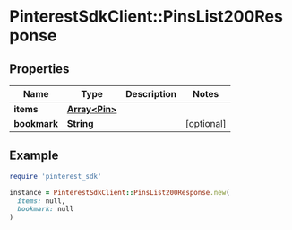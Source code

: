# PinterestSdkClient::PinsList200Response

## Properties

| Name | Type | Description | Notes |
| ---- | ---- | ----------- | ----- |
| **items** | [**Array&lt;Pin&gt;**](Pin.md) |  |  |
| **bookmark** | **String** |  | [optional] |

## Example

```ruby
require 'pinterest_sdk'

instance = PinterestSdkClient::PinsList200Response.new(
  items: null,
  bookmark: null
)
```


